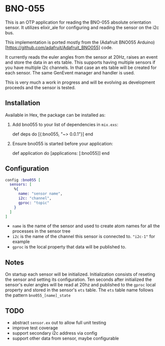 # BNO-055

This is an OTP application for reading the BNO-055 absolute orientation sensor. It utilizes elixir_ale for configuring and reading the sensor on the i2c bus.

This implementation is ported mostly from the (Adafruit BNO055 Arduino)[https://github.com/adafruit/Adafruit_BNO055] code.

It currently reads the euler angles from the sensor at 20Hz, raises an event and store the data in an ets table. This supports having multiple sensors if you have multiple i2c channels. In that case an ets table will be created for each sensor. The same GenEvent manager and handler is used.

This is very much a work in progress and will be evolving as development proceeds and the sensor is tested.

## Installation
Available in Hex, the package can be installed as:

  1. Add bno055 to your list of dependencies in `mix.exs`:

        def deps do
          [{:bno055, "~> 0.0.1"}]
        end

  2. Ensure bno055 is started before your application:

        def application do
          [applications: [:bno055]]
        end

## Configuration

```elixir
config :bno055 [
  sensors: [
    %{
      name: "sensor name",
      i2c: "channel",
      gproc: "topic"
    }
  ]
]
```

- `name` is the name of the sensor and used to create atom names for all the processes in the sensor tree
- `i2c` is the name of the channel this sensor is connected to. `"i2c-1"` for example
- `gproc` is the local property that data will be published to.

## Notes

On startup each sensor will be initialized. Initialization consists of reseting the sensor and setting its configuration. Ten seconds after initialized the sensor's euler angles will be read at 20hz and published to the `gproc` local property and stored in the sensor's `ets` table. The `ets` table name follows the pattern `bno055_[name]_state`

## TODO

 - abstract `sensor.ex` out to allow full unit testing
 - improve test coverage
 - support secondary i2c address via config
 - support other data from sensor, maybe configurable
